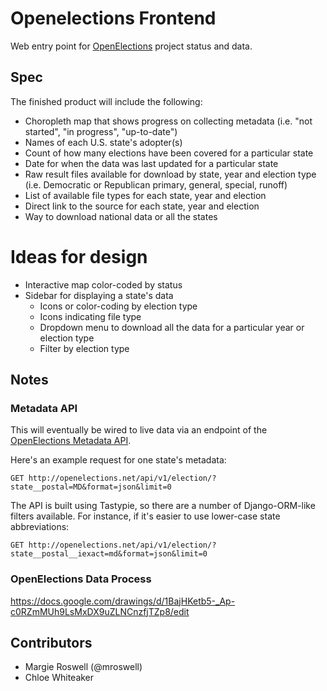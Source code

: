 # Openelections Frontend

Web entry point for [OpenElections](http://openelections.net) project status
and data.

## Spec

The finished product will include the following:
- Choropleth map that shows progress on collecting metadata (i.e. "not started", "in progress", "up-to-date")
- Names of each U.S. state's adopter(s)
- Count of how many elections have been covered for a particular state
- Date for when the data was last updated for a particular state
- Raw result files available for download by state, year and election type (i.e. Democratic or Republican primary, general, special, runoff)
- List of available file types for each state, year and election
- Direct link to the source for each state, year and election
- Way to download national data or all the states

# Ideas for design

- Interactive map color-coded by status
- Sidebar for displaying a state's data
    - Icons or color-coding by election type
    - Icons indicating file type
    - Dropdown menu to download all the data for a particular year or election type 
    - Filter by election type

## Notes 

### Metadata API

This will eventually be wired to live data via an endpoint of the
[OpenElections Metadata API](http://blog.openelections.net/an-improved-metadata-api/).

Here's an example request for one state's metadata:

```
GET http://openelections.net/api/v1/election/?state__postal=MD&format=json&limit=0
```

The API is built using Tastypie, so there are a number of Django-ORM-like
filters available.  For instance, if it's easier to use lower-case state
abbreviations:

```
GET http://openelections.net/api/v1/election/?state__postal__iexact=md&format=json&limit=0
```

### OpenElections Data Process

https://docs.google.com/drawings/d/1BajHKetb5-_Ap-c0RZmMUh9LsMxDX9uZLNCnzfjTZp8/edit

## Contributors

* Margie Roswell (@mroswell)
* Chloe Whiteaker
